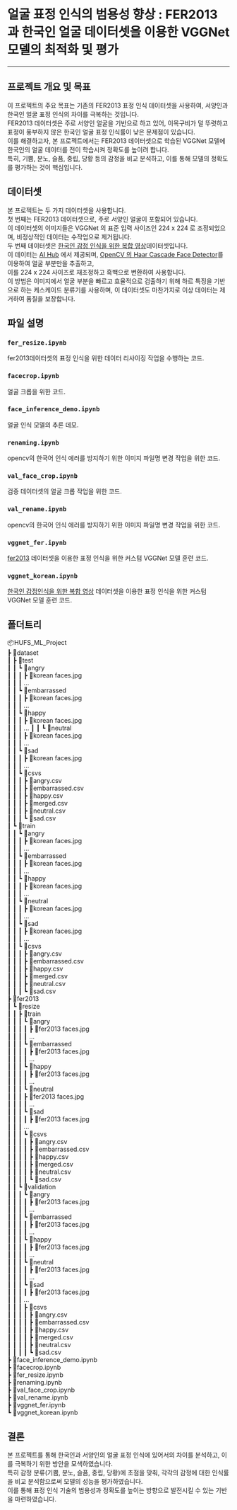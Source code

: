 # 얼굴 표정 인식의 범용성 향상 : FER2013 과 한국인 얼굴 데이터셋을 이용한 VGGNet 모델의 최적화 및 평가
-----
## 프로젝트 개요 및 목표
이 프로젝트의 주요 목표는 기존의 FER2013 표정 인식 데이터셋을 사용하여, 서양인과 한국인 얼굴 표정 인식의 차이를 극복하는 것입니다. </br>
FER2013 데이터셋은 주로 서양인 얼굴을 기반으로 하고 있어, 이목구비가 덜 뚜렷하고 표정이 풍부하지 않은 한국인 얼굴 표정 인식률이 낮은 문제점이 있습니다.</br>
이를 해결하고자, 본 프로젝트에서는 FER2013 데이터셋으로 학습된 VGGNet 모델에 한국인의 얼굴 데이터를 전이 학습시켜 정확도를 높이려 합니다.</br>
특히, 기쁨, 분노, 슬픔, 중립, 당황 등의 감정을 비교 분석하고, 이를 통해 모델의 정확도를 평가하는 것이 핵심입니다.


## 데이터셋
본 프로젝트는 두 가지 데이터셋을 사용합니다. </br>
첫 번째는 FER2013 데이터셋으로, 주로 서양인 얼굴이 포함되어 있습니다.</br>
이 데이터셋의 이미지들은 VGGNet 의 표준 입력 사이즈인 224 x 224 로 조정되었으며, 비정상적인 데이터는 수작업으로 제거됩니다.</br>
두 번째 데이터셋은 [한국인 감정 인식을 위한 복합 영상](https://aihub.or.kr/aihubdata/data/view.do?currMenu=115&topMenu=100&aihubDataSe=realm&dataSetSn=82)데이터셋입니다.</br>
이 데이터는 [AI Hub](https://www.aihub.or.kr/) 에서 제공되며, [OpenCV 의 Haar Cascade Face Detector](https://docs.opencv.org/4.x/d2/d99/tutorial_js_face_detection.html)를 이용하여 얼굴 부분만을 추출하고,</br>
이를 224 x 224 사이즈로 재조정하고 흑백으로 변환하여 사용합니다. </br>
이 방법은 이미지에서 얼굴 부분을 빠르고 효율적으로 검출하기 위해 하르 특징을 기반으로 하는 케스케이드 분류기를 사용하며, 이 데이터셋도 마찬가지로 이상 데이터는 제거하여 품질을 보장합니다.


## 파일 설명

### `fer_resize.ipynb`

fer2013데이터셋의 표정 인식을 위한 데이터 리사이징 작업을 수행하는 코드.

### `facecrop.ipynb`

얼굴 크롭을 위한 코드.

### `face_inference_demo.ipynb`

얼굴 인식 모델의 추론 데모.

### `renaming.ipynb`

opencv의 한국어 인식 에러를 방지하기 위한 이미지 파일명 변경 작업을 위한 코드.

### `val_face_crop.ipynb`

검증 데이터셋의 얼굴 크롭 작업을 위한 코드.

### `val_rename.ipynb`

opencv의 한국어 인식 에러를 방지하기 위한 이미지 파일명 변경 작업을 위한 코드.

### `vggnet_fer.ipynb`

[fer2013](https://www.kaggle.com/datasets/msambare/fer2013) 데이터셋을 이용한 표정 인식을 위한 커스텀 VGGNet 모델 훈련 코드.

### `vggnet_korean.ipynb`

[한국인 감정인식을 위한 복합 영상](https://aihub.or.kr/aihubdata/data/view.do?currMenu=115&topMenu=100&aihubDataSe=realm&dataSetSn=82) 데이터셋을 이용한 표정 인식을 위한 커스텀 VGGNet 모델 훈련 코드.

## 폴더트리
📦HUFS_ML_Project</br>
 ┣ 📂dataset</br>
 ┃ ┣ 📂test</br>
 ┃ ┃ ┗ 📂angry</br>
 ┃ ┃ ┃ ┣ 📜korean faces.jpg</br>
 ┃ ┃ ┃       ...</br>
 ┃ ┃ ┗ 📂embarrassed</br>
 ┃ ┃ ┃ ┣ 📜korean faces.jpg</br>
 ┃ ┃ ┃      ...</br>
 ┃ ┃ ┗ 📂happy</br>
 ┃ ┃ ┃ ┣ 📜korean faces.jpg</br>
 ┃ ┃ ┃      ...
 ┃ ┃ ┗ 📂neutral</br>
 ┃ ┃ ┃ ┣ 📜korean faces.jpg</br>
 ┃ ┃ ┃      ...</br>
 ┃ ┃ ┗ 📂sad</br>
 ┃ ┃ ┃ ┣ 📜korean faces.jpg</br>
 ┃ ┃ ┃     ...</br>
 ┃ ┃ ┗ 📂csvs</br>
 ┃ ┃ ┃ ┣ 📜angry.csv</br>
 ┃ ┃ ┃ ┣ 📜embarrassed.csv</br>
 ┃ ┃ ┃ ┣ 📜happy.csv</br>
 ┃ ┃ ┃ ┣ 📜merged.csv</br>
 ┃ ┃ ┃ ┣ 📜neutral.csv</br>
 ┃ ┃ ┃ ┗ 📜sad.csv</br>
 ┃ ┗ 📂train</br>
 ┃ ┃ ┗ 📂angry</br>
 ┃ ┃ ┃ ┣ 📜korean faces.jpg</br>
 ┃ ┃ ┃       ...</br>
 ┃ ┃ ┗ 📂embarrassed</br>
 ┃ ┃ ┃ ┣ 📜korean faces.jpg</br>
 ┃ ┃ ┃      ...</br>
 ┃ ┃ ┗ 📂happy</br>
 ┃ ┃ ┃ ┣ 📜korean faces.jpg</br>
 ┃ ┃ ┃      ...</br>
 ┃ ┃ ┗ 📂neutral</br>
 ┃ ┃ ┃ ┣ 📜korean faces.jpg</br>
 ┃ ┃ ┃      ...</br>
 ┃ ┃ ┗ 📂sad</br>
 ┃ ┃ ┃ ┣ 📜korean faces.jpg</br>
 ┃ ┃ ┃     ...</br>
 ┃ ┃ ┗ 📂csvs</br>
 ┃ ┃ ┃ ┣ 📜angry.csv</br>
 ┃ ┃ ┃ ┣ 📜embarrassed.csv</br>
 ┃ ┃ ┃ ┣ 📜happy.csv</br>
 ┃ ┃ ┃ ┣ 📜merged.csv</br>
 ┃ ┃ ┃ ┣ 📜neutral.csv</br>
 ┃ ┃ ┃ ┗ 📜sad.csv</br>
 ┣ 📂fer2013</br>
 ┃ ┗ 📂resize</br>
 ┃ ┃ ┣ 📂train</br>
 ┃ ┃ ┃ ┗ 📂angry</br>
 ┃ ┃ ┃ ┃ ┣ 📜fer2013 faces.jpg</br>
 ┃ ┃ ┃ ┃       ...</br>
 ┃ ┃ ┃ ┗ 📂embarrassed</br>
 ┃ ┃ ┃ ┃ ┣ 📜fer2013 faces.jpg</br>
 ┃ ┃ ┃ ┃      ...</br>
 ┃ ┃ ┃ ┗ 📂happy</br>
 ┃ ┃ ┃ ┃ ┣ 📜fer2013 faces.jpg</br>
 ┃ ┃ ┃ ┃      ...</br>
 ┃ ┃ ┃ ┗ 📂neutral</br>
 ┃ ┃ ┃ ┣ 📜fer2013 faces.jpg</br>
 ┃ ┃ ┃ ┃      ...</br>
 ┃ ┃ ┃ ┗ 📂sad</br>
 ┃ ┃ ┃ ┃ ┣ 📜fer2013 faces.jpg</br>
 ┃ ┃ ┃     ...</br>
 ┃ ┃ ┃ ┗ 📂csvs</br>
 ┃ ┃ ┃ ┃ ┣ 📜angry.csv</br>
 ┃ ┃ ┃ ┃ ┣ 📜embarrassed.csv</br>
 ┃ ┃ ┃ ┃ ┣ 📜happy.csv</br>
 ┃ ┃ ┃ ┃ ┣ 📜merged.csv</br>
 ┃ ┃ ┃ ┃ ┣ 📜neutral.csv</br>
 ┃ ┃ ┃ ┃ ┗ 📜sad.csv</br>
 ┃ ┃ ┗ 📂validation</br>
 ┃ ┃ ┃ ┗ 📂angry</br>
 ┃ ┃ ┃ ┃ ┣ 📜fer2013 faces.jpg</br>
 ┃ ┃ ┃ ┃       ...</br>
 ┃ ┃ ┃ ┗ 📂embarrassed</br>
 ┃ ┃ ┃ ┃ ┣ 📜fer2013 faces.jpg</br>
 ┃ ┃ ┃ ┃      ...</br>
 ┃ ┃ ┃ ┗ 📂happy</br>
 ┃ ┃ ┃ ┃ ┣ 📜fer2013 faces.jpg</br>
 ┃ ┃ ┃ ┃      ...</br>
 ┃ ┃ ┃ ┗ 📂neutral</br>
 ┃ ┃ ┃ ┃ ┣ 📜fer2013 faces.jpg</br>
 ┃ ┃ ┃ ┃      ...</br>
 ┃ ┃ ┃ ┗ 📂sad</br>
 ┃ ┃ ┃ ┃ ┣ 📜fer2013 faces.jpg</br>
 ┃ ┃ ┃     ...</br>
 ┃ ┃ ┃ ┣ 📂csvs</br>
 ┃ ┃ ┃ ┃ ┣ 📜angry.csv</br>
 ┃ ┃ ┃ ┃ ┣ 📜embarrassed.csv</br>
 ┃ ┃ ┃ ┃ ┣ 📜happy.csv</br>
 ┃ ┃ ┃ ┃ ┣ 📜merged.csv</br>
 ┃ ┃ ┃ ┃ ┣ 📜neutral.csv</br>
 ┃ ┃ ┃ ┃ ┗ 📜sad.csv</br>
 ┣ 📜face_inference_demo.ipynb</br>
 ┣ 📜facecrop.ipynb</br>
 ┣ 📜fer_resize.ipynb</br>
 ┣ 📜renaming.ipynb</br>
 ┣ 📜val_face_crop.ipynb</br>
 ┣ 📜val_rename.ipynb</br>
 ┣ 📜vggnet_fer.ipynb</br>
 ┗ 📜vggnet_korean.ipynb</br>


## 결론
본 프로젝트를 통해 한국인과 서양인의 얼굴 표정 인식에 있어서의 차이를 분석하고, 이를 극복하기 위한 방안을 모색하였습니다.</br>
특히 감정 분류(기쁨, 분노, 슬픔, 중립, 당황)에 초점을 맞춰, 각각의 감정에 대한 인식률을 비교 분석함으로써 모델의 성능을 평가하였습니다.</br>
이를 통해 표정 인식 기술의 범용성과 정확도를 높이는 방향으로 발전시킬 수 있는 기반을 마련하였습니다.
